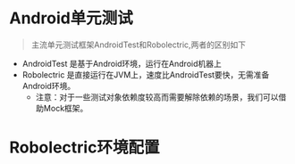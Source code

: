 # Android单元测试
>主流单元测试框架AndroidTest和Robolectric,两者的区别如下

* AndroidTest 是基于Android环境，运行在Android机器上
* Robolectric 是直接运行在JVM上，速度比AndroidTest要快，无需准备Android环境。
    - 注意：对于一些测试对象依赖度较高而需要解除依赖的场景，我们可以借助Mock框架。
# Robolectric环境配置
